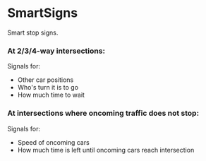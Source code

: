 # SmartSigns
Smart stop signs.

### At 2/3/4-way intersections:
Signals for:
- Other car positions
- Who's turn it is to go
- How much time to wait

### At intersections where oncoming traffic does not stop:
Signals for:
- Speed of oncoming cars
- How much time is left until oncoming cars reach intersection
